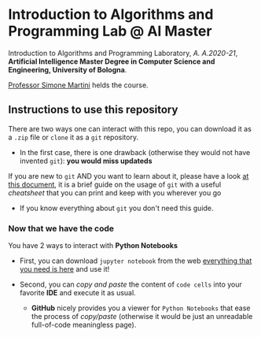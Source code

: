 # Introduction to Algorithms and Programming Lab @ AI Master

Introduction to Algorithms and Programming Laboratory, _A. A.2020-21_, **Artificial Intelligence Master Degree in
Computer Science and Engineering, University of Bologna**.

[Professor Simone Martini](http://cs.unibo.it/~martini) helds the course.

## Instructions to use this repository

There are two ways one can interact with this repo, you can download it as a `.zip` file or `clone` it as a `git` repository.

- In the first case, there is one drawback (otherwise they would not have invented `git`): **you would miss updateds**

If you are new to `git` AND you want to learn about it, please have a look [at this document](http://rogerdudler.github.io/git-guide/), it is a brief guide on the usage of `git` with a useful _cheatsheet_ that you can print and keep with you wherever you go

- If you know everything about `git` you don't need this guide. 

### Now that we have the code
You have 2 ways to interact with **Python Notebooks**

- First, you can download `jupyter notebook` from the web [everything that you need is here](https://jupyter.org/install) and use it!

- Second, you can _copy and paste_ the content of `code cells` into your favorite **IDE** and execute it as usual.
  
  - **GitHub** nicely provides you a viewer for `Python Notebooks` that ease the process of _copy/paste_ (otherwise it would be just an unreadable full-of-code meaningless page).

